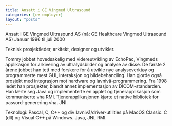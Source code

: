 ```yaml
---
title: Ansatt i GE Vingmed Ultrasound
categories: [cv employer]
layout: "posts"
---
```


Ansatt i GE Vingmed Ultrasound AS (nå: GE Healthcare Vingmed Ultrasound AS)
Januar 1996 til juli 2000

Teknisk prosjektleder, arkitekt, designer og utvikler.

Tommy jobbet hovedsakelig med videreutvikling av EchoPac, Vingmeds applikasjon for arkivering av ultralydsbilder og analyse av disse. De første 2 årene jobbet han tett med forskere for å utvikle nye analyseverktøy og programmerte mest GUI, interaksjon og bildebehandling. Han gjorde også prosjekt med integrasjon mot hardware og lavnivå-programmering. Fra 1998 ledet han prosjekter, blandt annet implementasjon av DICOM-standarden. Han lærte seg Java og implementerte en applet og tjenerapplikasjon som kommuniserte vha RMI. Tjenerapplikasjonen kjørte et native bibliotek for passord-generering vha. JNI.

Teknologi: Pascal, C, C++ og div lavnivå/driver-utilities på MacOS Classic. C (dll) og Visual C++ på Windows. Java, JNI, RMI.
